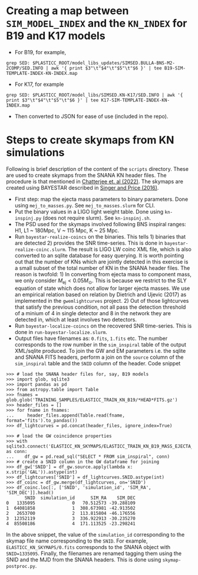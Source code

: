 # Creating a map between `SIM_MODEL_INDEX` and the `KN_INDEX` for B19 and K17 models
- For B19, for example,
```
grep SED: $PLASTICC_ROOT/model_libs_updates/SIMSED.BULLA-BNS-M2-2COMP/SED.INFO | awk '{ print $3"\t"$4"\t"$5"\t"$6 }' | tee B19-SIM-TEMPLATE-INDEX-KN-INDEX.map
```
- For K17, for example
```
grep SED: $PLASTICC_ROOT/model_libs/SIMSED.KN-K17/SED.INFO | awk '{ print $3"\t"$4"\t"$5"\t"$6 }' | tee K17-SIM-TEMPLATE-INDEX-KN-INDEX.map
```
- Then converted to JSON for ease of use (included in the repo).


# Steps to create skymaps from KN simulations
Following is brief description of the content of the `scripts` directory. These are used to create skymaps from the SNANA KN header files. The procedure is that mentioned in [Chatterjee et. al (2022)](https://doi.org/10.1093/mnras/stab3023). The skymaps are created using BAYESTAR described in [Singer and Price (2016)](https://doi.org/10.1103/PhysRevD.93.024013).
- First step: map the ejecta mass parameters to binary parameters. Done using `mej_to_masses.py`. See `mej_to_masses.slurm` for CLI.
- Put the binary values in a LIGO light weight table. Done using `kn-inspinj.py` (does not require slurm). See `kn-inspinj.sh`.
- The PSD used for the skymaps involved following BNS inspiral ranges: H1, L1 ~ 180Mpc, V ~ 115 Mpc, K ~ 25 Mpc.
- Run `bayestar-realize-coincs` on the binaries. This tells 1) binaries that are detected 2) provides the SNR time-series. This is done in `bayestar-realize-coinc.slurm`. The result is LIGO LW coinc XML file, which is also converted to an sqlite database for easy querying. It is worth pointing out that the number of KNs which are jointly detected in this exercise is a small subset of the total number of KN in the SNANA header files.
The reason is twofold: 1) In converting from ejecta mass to component mass, we only consider $M_{\text{ej}} < 0.05 M_{\odot}$. This is because we restrict to the SLY equation of state which does not allow for larger ejecta masses. We use an empirical relation based on relation by Dietrich and Ujevic (2017) as implemented in the `gwemlightcurves` project. 2) Out of those lightcurves that satisfy the previous condition, not all pass the detection threshold of a minium of 4 in single detector and 8 in the network they are detected in, which at least involves two detectors.
- Run `bayestar-localize-coincs` on the recovered SNR time-series. This is done in `run-bayestar-localize.slurm`.
- Output files have filenames as: `0.fits`, `1.fits` etc. The number corresponds to the row number in the `sim_inspiral` table of the output XML/sqlite produced. To join the GW and EM parameters i.e. the sqlite and SNANA FITS headers, perform a join on the `source` column of the `sim_inspiral` table and the `SNID` column of the header.
Code snippet
```
>>> # load the SNANA header files for, say, B19 models
>>> import glob, sqlite3
>>> import pandas as pd
>>> from astropy.table import Table
>>> fnames = glob.glob('TRAINING_SAMPLES/ELASTICC_TRAIN_KN_B19/*HEAD*FITS.gz')
>>> header_files = []
>>> for fname in fnames:
...     header_files.append(Table.read(fname, format='fits').to_pandas())
>>> df_lightcurves = pd.concat(header_files, ignore_index=True)

>>> # load the GW coincidence properties
>>> with sqlite3.connect('ELASTICC_KN_SKYMAPS/ELASTICC_TRAIN_KN_B19_MASS_EJECTA_COINC.sqlite') as conn:
...    df_gw = pd.read_sql("SELECT * FROM sim_inspiral", conn)
>>> # create a SNID column in the GW dataframe for joining
>>> df_gw['SNID'] = df_gw.source.apply(lambda x: x.strip('GAL')).astype(int)
>>> df_lightcurves['SNID'] = df_lightcurves.SNID.astype(int)
>>> df_coinc = df_gw.merge(df_lightcurves, on='SNID')
>>> df_coinc.loc[:, ['SNID', 'simulation_id', 'SIM_RA', 'SIM_DEC']].head()
       SNID  simulation_id      SIM_RA    SIM_DEC
0   1335095              0   70.512573 -39.288109
1  64081858              1  308.673981 -42.913502
2   2653700              2  113.815804 -46.176556
3  12352119              3  336.922913 -30.235270
4  85508186              4  171.113525 -23.298241
```
In the above snippet, the value of the `simulation_id` corresponding to the skymap file name corresponding to the `SNID`. For example, `ELASTICC_KN_SKYMAPS/0.fits` corresponds to the SNANA object with `SNID=1335095`. Finally, the filenames are renamed tagging them using the SNID and the MJD from the SNANA headers. This is done using `skymap-postproc.py`.
